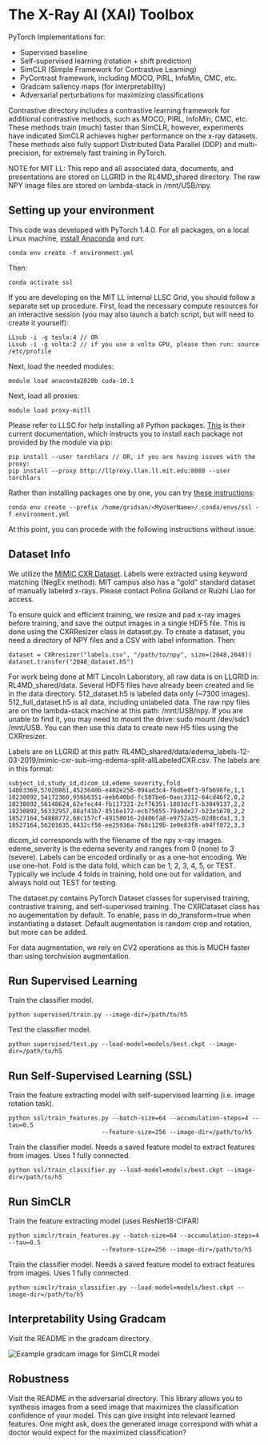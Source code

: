 # The X-Ray AI (XAI) Toolbox

PyTorch Implementations for:
 - Supervised baseline
 - Self-supervised learning (rotation + shift prediction)
 - SimCLR (Simple Framework for Contrastive Learning)
 - PyContrast framework, including MOCO, PIRL, InfoMin, CMC, etc.
 - Gradcam saliency maps (for interpretability)
 - Adversarial perturbations for maximizing classifications

Contrastive directory includes a contrastive learning framework for additional contrastive methods, such as MOCO, PIRL, InfoMin, CMC, etc. These methods train (much) faster than SimCLR, however, experiments have indicated SimCLR achieves higher performance on the x-ray datasets.  These methods also fully support Distributed Data Parallel (DDP) and multi-precision, for extremely fast training in PyTorch.

NOTE for MIT LL: This repo and all associated data, documents, and presentations are stored on LLGRID in the RL4MD\_shared directory. The raw NPY image files are stored on lambda-stack in /mnt/USB/npy.

## Setting up your environment
This code was developed with PyTorch 1.4.0. For all packages, on a local Linux machine, [install Anaconda](https://docs.anaconda.com/anaconda/install/linux/) and run:

	conda env create -f environment.yml

Then:

	conda activate ssl

If you are developing on the MIT LL internal LLSC Grid, you should follow a separate set up procedure. First, load the necessary compute resources for an interactive session (you may also launch a batch script, but will need to create it yourself):

	LLsub -i -g tesla:4 // OR
	LLsub -i -g volta:2 // if you use a volta GPU, please then run: source /etc/profile
	
Next, load the needed modules:

	module load anaconda2020b cuda-10.1
	
Next, load all proxies:

	module load proxy-mitll

Please refer to LLSC for help installing all Python packages. [This](https://lldrpl1prod.llan.ll.mit.edu/llsc/installing-python-packages) is their current documentation, which instructs you to install each package not provided by the module via pip:

	pip install --user torchlars // OR, if you are having issues with the proxy:
	pip install --proxy http://llproxy.llan.ll.mit.edu:8080 --user torchlars
	
Rather than installing packages one by one, you can try [these instructions](https://lldrpl1prod.llan.ll.mit.edu/llsc/installing-python-packages):

	conda env create --prefix /home/gridsan/<MyUserName>/.conda/envs/ssl -f environment.yml
	
At this point, you can procede with the following instructions without issue.

## Dataset Info
We utilize the [MIMIC CXR Dataset](https://physionet.org/content/mimic-cxr/2.0.0/). Labels were extracted using keyword matching (NegEx method). MIT campus also has a "gold" standard dataset of manually labeled x-rays. Please contact Polina Golland or Ruizhi Liao for access.

To ensure quick and efficient training, we resize and pad x-ray images before training, and save the output images in a single HDF5 file. This is done using the CXRResizer class in dataset.py. To create a dataset, you need a directory of NPY files and a CSV with label information. Then:

	dataset = CXRresizer("labels.csv", "/path/to/npy", size=(2048,2048))
	dataset.transfer("2048_dataset.h5")

For work being done at MIT Lincoln Laboratory, all raw data is on LLGRID in: RL4MD_shared/data. Several HDF5 files have already been created and lie in the data directory. 512_dataset.h5 is labeled data only (~7300 images). 512_full_dataset.h5 is all data, including unlabeled data. The raw npy files are on the lambda-stack machine at this path: /mnt/USB/npy. If you are unable to find it, you may need to mount the drive: sudo mount /dev/sdc1 /mnt/USB. You can then use this data to create new H5 files using the CXRresizer.

Labels are on LLGRID at this path: RL4MD_shared/data/edema_labels-12-03-2019/mimic-cxr-sub-img-edema-split-allLabeledCXR.csv. The labels are in this format:

	subject_id,study_id,dicom_id,edeme_severity,fold
	14003369,57020861,4523640b-e402e256-094ad3c4-f6d6e0f3-9fb696fe,1,1
	18230892,54172360,956b6351-eeb640bd-fc587be6-0aec3312-64cd46f2,0,2
	18230892,56148624,62efec44-fb117321-2cf76351-1803dcf1-b3049137,2,2
	18230892,56332957,08af41b7-8516e172-ecb75055-79a9de27-b23e5670,2,2
	18527164,54888772,68c157cf-49158016-2d406fa8-e9752a35-02d8cda1,3,3
	18527164,56201635,4432cf56-ee25936a-768c129b-1e0e83f8-a94ff072,3,3

dicom_id corresponds with the filename of the npy x-ray images. edeme_severity is the edema severity and ranges from 0 (none) to 3 (severe). Labels can be encoded ordinally or as a one-hot encoding. We use one-hot. Fold is the data fold, which can be 1, 2, 3, 4, 5, or TEST. Typically we include 4 folds in training, hold one out for validation, and always hold out TEST for testing.

The dataset.py contains PyTorch Dataset classes for supervised training, contrastive training, and self-supervised training. The CXRDataset class has no augementation by default. To enable, pass in do_transform=true when instantiating a dataset. Default augmentation is random crop and rotation, but more can be added.

For data augmentation, we rely on CV2 operations as this is MUCH faster than using torchvision augmentation.

## Run Supervised Learning
Train the classifier model.

    python supervised/train.py --image-dir=/path/to/h5

Test the classifier model.

    python supervised/test.py --load-model=models/best.ckpt --image-dir=/path/to/h5

## Run Self-Supervised Learning (SSL)
Train the feature extracting model with self-supervised learning (i.e. image rotation task).

    python ssl/train_features.py --batch-size=64 --accumulation-steps=4 --tau=0.5 
                              --feature-size=256 --image-dir=/path/to/h5
    
Train the classifier model. Needs a saved feature model to extract features from images. Uses 1 fully connected.

    python ssl/train_classifier.py --load-model=models/best.ckpt --image-dir=/path/to/h5

## Run SimCLR
Train the feature extracting model (uses ResNet18-CIFAR)

    python simclr/train_features.py --batch-size=64 --accumulation-steps=4 --tau=0.5 
                              --feature-size=256 --image-dir=/path/to/h5
    
Train the classifier model. Needs a saved feature model to extract features from images. Uses 1 fully connected.

    python simclr/train_classifier.py --load-model=models/best.ckpt --image-dir=/path/to/h5

## Interpretability Using Gradcam
Visit the README in the gradcam directory.

![Example gradcam image for SimCLR model](https://llcad-github.llan.ll.mit.edu/tzofi/xray/blob/master/gradcam/contrastive_learning_gradcam.png)

## Robustness
Visit the README in the adversarial directory. This library allows you to synthesis images from a seed image that maximizes the classification confidence of your model. This can give insight into relevant learned features. One might ask, does the generated image correspond with what a doctor would expect for the maximized classification?
